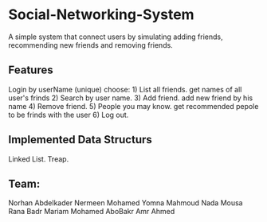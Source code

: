 # Social-Networking-System
A simple system that connect users by simulating adding friends, recommending new friends and removing friends.

## Features
Login by userName (unique)
choose:
      1) List all friends.
         get names of all user's frinds
      2) Search by user name.
      3) Add friend.
         add new friend by his name
      4) Remove friend.
      5) People you may know.
         get recommended pepole to be frinds with the user
      6) Log out.
      
      
## Implemented Data Structurs
   Linked List.
   Treap.
   
   
   
## Team:
   Norhan Abdelkader
   Nermeen Mohamed
   Yomna Mahmoud
   Nada Mousa
   Rana Badr
   Mariam Mohamed AboBakr
   Amr Ahmed
